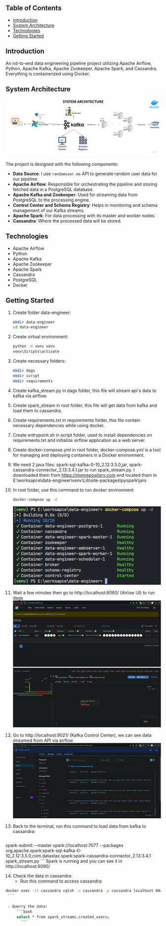 ## Table of Contents
- [Introduction](#introduction)
- [System Architecture](#system-architecture)
- [Technologies](#technologies)
- [Getting Started](#getting-started)

## Introduction
An nd-to-end data engineering pipeline project utilizing Apache Airflow, Python, Apache Kafka, Apache Zookeeper, Apache Spark, and Cassandra. Everything is containerized using Docker.


## System Architecture
![System Architecture](https://github.com/NQP27/data-engineer-project/blob/main/images/system_architecture.png)

The project is designed with the following components:

- **Data Source**: I use `randomuser.me` API to generate random user data for our pipeline.
- **Apache Airflow**: Responsible for orchestrating the pipeline and storing fetched data in a PostgreSQL database.
- **Apache Kafka and Zookeeper**: Used for streaming data from PostgreSQL to the processing engine.
- **Control Center and Schema Registry**: Helps in monitoring and schema management of our Kafka streams.
- **Apache Spark**: For data processing with its master and worker nodes.
- **Cassandra**: Where the processed data will be stored.

## Technologies

- Apache Airflow
- Python
- Apache Kafka
- Apache Zookeeper
- Apache Spark
- Cassandra
- PostgreSQL
- Docker

## Getting Started

1. Create folder data-engineer:
    ```bash
    mkdir data-engineer
    cd data-engineer
    ```

2. Create virtual environment:
    ```bash
    python -m venv venv
    venv\Scripts\activate
    ```

3. Create necessary folders:
    ```bash
    mkdir dags
    mkdir script
    mkdir requirements
    ```
4. Create kafka_stream.py in dags folder, this file will stream api's data to kafka via airflow.
5. Create spark_stream in root folder, this file will get data from kafka and load them to cassandra.
6. Create requirements.txt in requirements folder, this file contain necessary dependencies while using docker. 
7. Create entrypoint.sh in script folder, used to install dependencies on requirements.txt and initialize sirflow application as a web server.
8. Create docker-compose.yml in root folder, docker-compose.yml is a tool for managing and deploying containers in a Docker environment.
9. We need 2 java files: spark-sql-kafka-0-10_2.12:3.5.0,jar, spark-cassandra-connector_2.13:3.4.1.jar to run spark_stream.py. I downloaded them from https://mvnrepository.com and located them in E:\worksapce\data-engineer\venv\Lib\site-packages\pyspark\jars
10. In root folder, use this command to run docker environment
     ```bash
    docker-compose up -d
    ```
    ![Run Docker](https://github.com/NQP27/data-engineer-project/blob/main/images/docker-compose-up.png)
11. Wait a few minutes then go to http://localhost:8080/ (Airlow UI) to run dags
      ![Airflow UI](https://github.com/NQP27/data-engineer-project/blob/main/images/airflow-ui.png)
      ![Airflow run Dags](https://github.com/NQP27/data-engineer-project/blob/main/images/airflow-run.png)
12. Go to http://localhost:9021/ (Kafka Control Center), we can see data streamed from API via airflow
      ![DKafka Control Center](https://github.com/NQP27/data-engineer-project/blob/main/images/control-center.png)
13. Back to the terminal, run this command to load data from kafka to cassandra:
     ```bash
   spark-submit --master spark://localhost:7077 --packages org.apache.spark:spark-sql-kafka-0-10_2.12:3.5.0,com.datastax.spark:spark-cassandra-connector_2.13:3.4.1 spark_stream.py
    ```
    Spark is running and you can see it in http://localhost:9090/
    
14. Check the data in cassandra: 
    - Run this command to access cassandra:
   ```bash
   docker exec -it cassandra cqlsh -u cassandra -p cassandra localhost 9042
    ```

    - Querry the data:
        ```bash
        select * from spark_streams.created_users;
          ```
    
